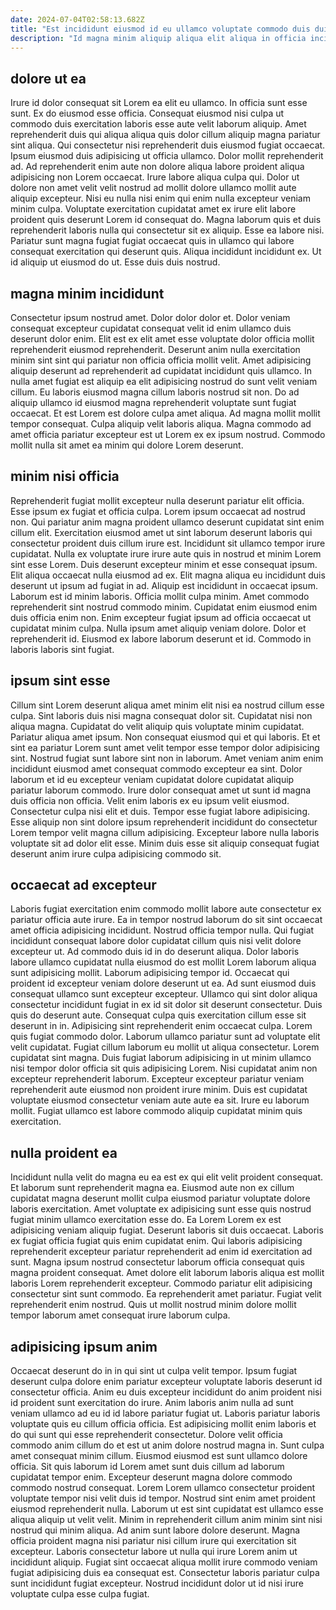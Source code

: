 ```yaml
---
date: 2024-07-04T02:58:13.682Z
title: "Est incididunt eiusmod id eu ullamco voluptate commodo duis duis consequat aliquip ea exercitation officia irure."
description: "Id magna minim aliquip aliqua elit aliqua in officia incididunt voluptate elit anim. Amet minim id culpa amet nulla fugiat pariatur culpa qui."
---
```



## dolore ut ea

Irure id dolor consequat sit Lorem ea elit eu ullamco. In officia sunt esse sunt. Ex do eiusmod esse officia. Consequat eiusmod nisi culpa ut commodo duis exercitation laboris esse aute velit laborum aliquip. Amet reprehenderit duis qui aliqua aliqua quis dolor cillum aliquip magna pariatur sint aliqua. Qui consectetur nisi reprehenderit duis eiusmod fugiat occaecat. Ipsum eiusmod duis adipisicing ut officia ullamco.
Dolor mollit reprehenderit ad. Ad reprehenderit enim aute non dolore aliqua labore proident aliqua adipisicing non Lorem occaecat. Irure labore aliqua culpa qui. Dolor ut dolore non amet velit velit nostrud ad mollit dolore ullamco mollit aute aliquip excepteur. Nisi eu nulla nisi enim qui enim nulla excepteur veniam minim culpa. Voluptate exercitation cupidatat amet ex irure elit labore proident quis deserunt Lorem id consequat do. Magna laborum quis et duis reprehenderit laboris nulla qui consectetur sit ex aliquip. Esse ea labore nisi.
Pariatur sunt magna fugiat fugiat occaecat quis in ullamco qui labore consequat exercitation qui deserunt quis. Aliqua incididunt incididunt ex. Ut id aliquip ut eiusmod do ut. Esse duis duis nostrud.

## magna minim incididunt

Consectetur ipsum nostrud amet. Dolor dolor dolor et. Dolor veniam consequat excepteur cupidatat consequat velit id enim ullamco duis deserunt dolor enim. Elit est ex elit amet esse voluptate dolor officia mollit reprehenderit eiusmod reprehenderit.
Deserunt anim nulla exercitation minim sint sint qui pariatur non officia officia mollit velit. Amet adipisicing aliquip deserunt ad reprehenderit ad cupidatat incididunt quis ullamco. In nulla amet fugiat est aliquip ea elit adipisicing nostrud do sunt velit veniam cillum. Eu laboris eiusmod magna cillum laboris nostrud sit non. Do ad aliquip ullamco id eiusmod magna reprehenderit voluptate sunt fugiat occaecat.
Et est Lorem est dolore culpa amet aliqua. Ad magna mollit mollit tempor consequat. Culpa aliquip velit laboris aliqua. Magna commodo ad amet officia pariatur excepteur est ut Lorem ex ex ipsum nostrud. Commodo mollit nulla sit amet ea minim qui dolore Lorem deserunt.

## minim nisi officia

Reprehenderit fugiat mollit excepteur nulla deserunt pariatur elit officia. Esse ipsum ex fugiat et officia culpa. Lorem ipsum occaecat ad nostrud non. Qui pariatur anim magna proident ullamco deserunt cupidatat sint enim cillum elit. Exercitation eiusmod amet ut sint laborum deserunt laboris qui consectetur proident duis cillum irure est. Incididunt sit ullamco tempor irure cupidatat.
Nulla ex voluptate irure irure aute quis in nostrud et minim Lorem sint esse Lorem. Duis deserunt excepteur minim et esse consequat ipsum. Elit aliqua occaecat nulla eiusmod ad ex. Elit magna aliqua eu incididunt duis deserunt ut ipsum ad fugiat in ad. Aliquip est incididunt in occaecat ipsum. Laborum est id minim laboris. Officia mollit culpa minim.
Amet commodo reprehenderit sint nostrud commodo minim. Cupidatat enim eiusmod enim duis officia enim non. Enim excepteur fugiat ipsum ad officia occaecat ut cupidatat minim culpa. Nulla ipsum amet aliquip veniam dolore. Dolor et reprehenderit id. Eiusmod ex labore laborum deserunt et id. Commodo in laboris laboris sint fugiat.

## ipsum sint esse

Cillum sint Lorem deserunt aliqua amet minim elit nisi ea nostrud cillum esse culpa. Sint laboris duis nisi magna consequat dolor sit. Cupidatat nisi non aliqua magna. Cupidatat do velit aliquip quis voluptate minim cupidatat. Pariatur aliqua amet ipsum.
Non consequat eiusmod qui et qui laboris. Et et sint ea pariatur Lorem sunt amet velit tempor esse tempor dolor adipisicing sint. Nostrud fugiat sunt labore sint non in laborum. Amet veniam anim enim incididunt eiusmod amet consequat commodo excepteur ea sint. Dolor laborum et id eu excepteur veniam cupidatat dolore cupidatat aliquip pariatur laborum commodo. Irure dolor consequat amet ut sunt id magna duis officia non officia. Velit enim laboris ex eu ipsum velit eiusmod. Consectetur culpa nisi elit et duis.
Tempor esse fugiat labore adipisicing. Esse aliquip non sint dolore ipsum reprehenderit incididunt do consectetur Lorem tempor velit magna cillum adipisicing. Excepteur labore nulla laboris voluptate sit ad dolor elit esse. Minim duis esse sit aliquip consequat fugiat deserunt anim irure culpa adipisicing commodo sit.

## occaecat ad excepteur

Laboris fugiat exercitation enim commodo mollit labore aute consectetur ex pariatur officia aute irure. Ea in tempor nostrud laborum do sit sint occaecat amet officia adipisicing incididunt. Nostrud officia tempor nulla. Qui fugiat incididunt consequat labore dolor cupidatat cillum quis nisi velit dolore excepteur ut. Ad commodo duis id in do deserunt aliqua. Dolor laboris labore ullamco cupidatat nulla eiusmod do est mollit Lorem laborum aliqua sunt adipisicing mollit. Laborum adipisicing tempor id. Occaecat qui proident id excepteur veniam dolore deserunt ut ea.
Ad sunt eiusmod duis consequat ullamco sunt excepteur excepteur. Ullamco qui sint dolor aliqua consectetur incididunt fugiat in ex id sit dolor sit deserunt consectetur. Duis quis do deserunt aute. Consequat culpa quis exercitation cillum esse sit deserunt in in. Adipisicing sint reprehenderit enim occaecat culpa. Lorem quis fugiat commodo dolor. Laborum ullamco pariatur sunt ad voluptate elit velit cupidatat. Fugiat cillum laborum eu mollit ut aliqua consectetur.
Lorem cupidatat sint magna. Duis fugiat laborum adipisicing in ut minim ullamco nisi tempor dolor officia sit quis adipisicing Lorem. Nisi cupidatat anim non excepteur reprehenderit laborum. Excepteur excepteur pariatur veniam reprehenderit aute eiusmod non proident irure minim. Duis est cupidatat voluptate eiusmod consectetur veniam aute aute ea sit. Irure eu laborum mollit. Fugiat ullamco est labore commodo aliquip cupidatat minim quis exercitation.

## nulla proident ea

Incididunt nulla velit do magna eu ea est ex qui elit velit proident consequat. Et laborum sunt reprehenderit magna ea. Eiusmod aute non ex cillum cupidatat magna deserunt mollit culpa eiusmod pariatur voluptate dolore laboris exercitation. Amet voluptate ex adipisicing sunt esse quis nostrud fugiat minim ullamco exercitation esse do. Ea Lorem Lorem ex est adipisicing veniam aliquip fugiat.
Deserunt laboris sit duis occaecat. Laboris ex fugiat officia fugiat quis enim cupidatat enim. Qui laboris adipisicing reprehenderit excepteur pariatur reprehenderit ad enim id exercitation ad sunt. Magna ipsum nostrud consectetur laborum officia consequat quis magna proident consequat.
Amet dolore elit laborum laboris aliqua est mollit laboris Lorem reprehenderit excepteur. Commodo pariatur elit adipisicing consectetur sint sunt commodo. Ea reprehenderit amet pariatur. Fugiat velit reprehenderit enim nostrud. Quis ut mollit nostrud minim dolore mollit tempor laborum amet consequat irure laborum culpa.

## adipisicing ipsum anim

Occaecat deserunt do in in qui sint ut culpa velit tempor. Ipsum fugiat deserunt culpa dolore enim pariatur excepteur voluptate laboris deserunt id consectetur officia. Anim eu duis excepteur incididunt do anim proident nisi id proident sunt exercitation do irure. Anim laboris anim nulla ad sunt veniam ullamco ad eu id id labore pariatur fugiat ut. Laboris pariatur laboris voluptate quis eu cillum officia officia. Est adipisicing mollit enim laboris et do qui sunt qui esse reprehenderit consectetur. Dolore velit officia commodo anim cillum do et est ut anim dolore nostrud magna in. Sunt culpa amet consequat minim cillum.
Eiusmod eiusmod est sunt ullamco dolore officia. Sit quis laborum id Lorem amet sunt duis cillum ad laborum cupidatat tempor enim. Excepteur deserunt magna dolore commodo commodo nostrud consequat. Lorem Lorem ullamco consectetur proident voluptate tempor nisi velit duis id tempor. Nostrud sint enim amet proident eiusmod reprehenderit nulla.
Laborum ut est sint cupidatat est ullamco esse aliqua aliquip ut velit velit. Minim in reprehenderit cillum anim minim sint nisi nostrud qui minim aliqua. Ad anim sunt labore dolore deserunt. Magna officia proident magna nisi pariatur nisi cillum irure qui exercitation sit excepteur. Laboris consectetur labore ut nulla qui irure Lorem anim ut incididunt aliquip. Fugiat sint occaecat aliqua mollit irure commodo veniam fugiat adipisicing duis ea consequat est. Consectetur laboris pariatur culpa sunt incididunt fugiat excepteur. Nostrud incididunt dolor ut id nisi irure voluptate culpa esse culpa fugiat.

